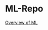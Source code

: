 # ML-Repo

 [Overview of ML](https://github.com/PretaxEnd9716/ML-Repo/blob/main/Overview%20of%20ML.pdf)
